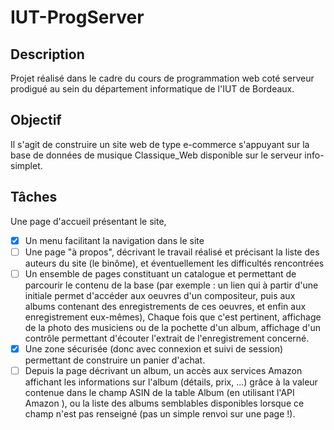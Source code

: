 # IUT-ProgServer

## Description

Projet réalisé dans le cadre du cours de programmation web coté serveur prodigué au sein du département informatique de l'IUT de Bordeaux.

## Objectif

Il s'agit de construire un site web de type e-commerce s'appuyant sur la base de données de musique Classique_Web disponible sur le serveur info-simplet.

## Tâches

Une page d'accueil présentant le site,
- [x] Un menu facilitant la navigation dans le site
- [ ] Une page "à propos", décrivant le travail réalisé et précisant la liste des auteurs du site (le binôme), et éventuellement les difficultés rencontrées
- [ ] Un ensemble de pages constituant un catalogue et permettant de parcourir le contenu de la base (par exemple : un lien qui à partir d'une initiale permet d'accéder aux oeuvres d'un compositeur, puis aux albums contenant des enregistrements de ces oeuvres, et enfin aux enregistrement eux-mêmes), Chaque fois que c'est pertinent, affichage de la photo des musiciens ou de la pochette d'un album, affichage d'un contrôle permettant d'écouter l'extrait de l'enregistrement concerné.
- [x] Une zone sécurisée (donc avec connexion et suivi de session) permettant de construire un panier d'achat.
- [ ] Depuis la page décrivant un album, un accès aux services Amazon affichant les informations sur l'album (détails, prix, ...) grâce à la valeur contenue dans le champ ASIN de la table Album (en utilisant l'API Amazon ), ou la liste des albums semblables disponibles lorsque ce champ n'est pas renseigné (pas un simple renvoi sur une page !).
